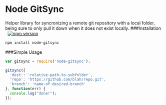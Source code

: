 Node GitSync
===================
Helper library for syncronizing a remote git repository with a local folder, being sure to only pull it down when it does not exist locally.
###Installation &nbsp;  [![npm version](https://badge.fury.io/js/node-gitsync.svg)](https://badge.fury.io/js/node-gitsync)
```sh
npm install node-gitsync
```
###Simple Usage
```javascript
var gitsync = require('node-gitsync');

gitsync({
  'dest': 'relative-path-to-subfolder',
  'repo': 'https://github.com/blah/repo.git',
  'branch': 'name-of-desired-branch'
}, function(err) {
  console.log("done!");
});
```
